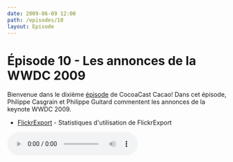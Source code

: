 ```yaml
---
date: 2009-06-09 12:00
path: /episodes/10
layout: Episode
---
```

# Épisode 10 - Les annonces de la WWDC 2009
<p>Bienvenue dans le dixième <a href="https://cacaocast.com/media/cacaocast_10.mp3" title="CocoaCast Cacao Episode 10">épisode</a> de CocoaCast Cacao! Dans cet épisode, Philippe Casgrain et Philippe Guitard commentent les annonces de la keynote WWDC 2009.</p>
<ul><li><a href="http://speirs.org/2009/06/04/numbers-on-os-and-hardware-combinations-from-flickrexport/" title="Statistiques d'utilisation de FlickrExport">FlickrExport</a> - Statistiques d'utilisation de FlickrExport</li>
</ul>
<p><audio controls><source src="https://cacaocast.com/media/cacaocast_10.mp3" type="audio/mpeg"><source src="https://cacaocast.com/media/cacaocast_10.mp3" type="audio/mp4">Votre navigateur ne supporte pas l'élément audio / Your browser does not support the audio element.</audio></p>
